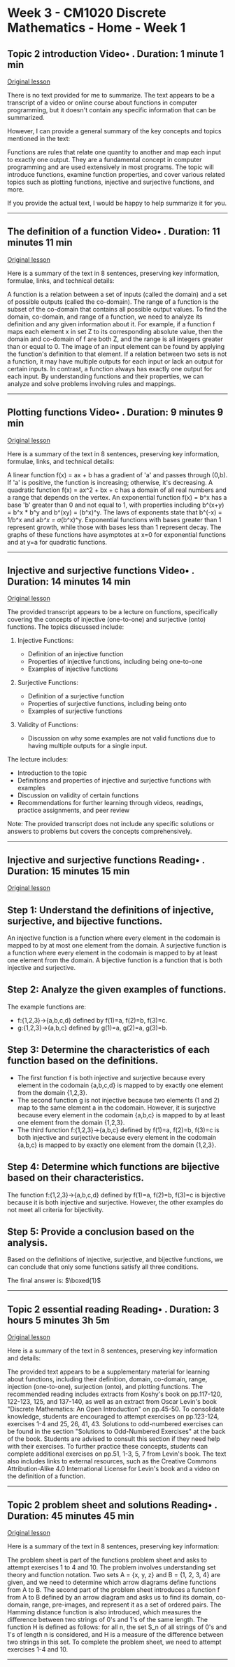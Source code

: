 # Week 3 - CM1020 Discrete Mathematics - Home - Week 1

## Topic 2 introduction Video• . Duration: 1 minute 1 min

[Original lesson](https://www.coursera.org/learn/uol-discrete-mathematics/lecture/dEASs/topic-2-introduction)

There is no text provided for me to summarize. The text appears to be a transcript of a video or online course about functions in computer programming, but it doesn't contain any specific information that can be summarized.

However, I can provide a general summary of the key concepts and topics mentioned in the text:

Functions are rules that relate one quantity to another and map each input to exactly one output. They are a fundamental concept in computer programming and are used extensively in most programs. The topic will introduce functions, examine function properties, and cover various related topics such as plotting functions, injective and surjective functions, and more.

If you provide the actual text, I would be happy to help summarize it for you.

---

## The definition of a function Video• . Duration: 11 minutes 11 min

[Original lesson](https://www.coursera.org/learn/uol-discrete-mathematics/lecture/wAGof/the-definition-of-a-function)

Here is a summary of the text in 8 sentences, preserving key information, formulae, links, and technical details:

A function is a relation between a set of inputs (called the domain) and a set of possible outputs (called the co-domain). The range of a function is the subset of the co-domain that contains all possible output values. To find the domain, co-domain, and range of a function, we need to analyze its definition and any given information about it. For example, if a function f maps each element x in set Z to its corresponding absolute value, then the domain and co-domain of f are both Z, and the range is all integers greater than or equal to 0. The image of an input element can be found by applying the function's definition to that element. If a relation between two sets is not a function, it may have multiple outputs for each input or lack an output for certain inputs. In contrast, a function always has exactly one output for each input. By understanding functions and their properties, we can analyze and solve problems involving rules and mappings.

---

## Plotting functions Video• . Duration: 9 minutes 9 min

[Original lesson](https://www.coursera.org/learn/uol-discrete-mathematics/lecture/LJ9wV/plotting-functions)

Here is a summary of the text in 8 sentences, preserving key information, formulae, links, and technical details:

A linear function f(x) = ax + b has a gradient of 'a' and passes through (0,b). If 'a' is positive, the function is increasing; otherwise, it's decreasing. A quadratic function f(x) = ax^2 + bx + c has a domain of all real numbers and a range that depends on the vertex. An exponential function f(x) = b^x has a base 'b' greater than 0 and not equal to 1, with properties including b^(x+y) = b^x * b^y and b^(xy) = (b^x)^y. The laws of exponents state that b^(-x) = 1/b^x and a*b^x = a*(b^x)^y. Exponential functions with bases greater than 1 represent growth, while those with bases less than 1 represent decay. The graphs of these functions have asymptotes at x=0 for exponential functions and at y=a for quadratic functions.

---

## Injective and surjective functions Video• . Duration: 14 minutes 14 min

[Original lesson](https://www.coursera.org/learn/uol-discrete-mathematics/lecture/XyWA9/injective-and-surjective-functions)

The provided transcript appears to be a lecture on functions, specifically covering the concepts of injective (one-to-one) and surjective (onto) functions. The topics discussed include:

1. Injective Functions:
   - Definition of an injective function
   - Properties of injective functions, including being one-to-one
   - Examples of injective functions

2. Surjective Functions:
   - Definition of a surjective function
   - Properties of surjective functions, including being onto
   - Examples of surjective functions

3. Validity of Functions:
   - Discussion on why some examples are not valid functions due to having multiple outputs for a single input.

The lecture includes:

- Introduction to the topic
- Definitions and properties of injective and surjective functions with examples
- Discussion on validity of certain functions
- Recommendations for further learning through videos, readings, practice assignments, and peer review

Note: The provided transcript does not include any specific solutions or answers to problems but covers the concepts comprehensively.

---

## Injective and surjective functions Reading• . Duration: 15 minutes 15 min

[Original lesson](https://www.coursera.org/learn/uol-discrete-mathematics/supplement/t9YrS/injective-and-surjective-functions)

## Step 1: Understand the definitions of injective, surjective, and bijective functions.
An injective function is a function where every element in the codomain is mapped to by at most one element from the domain. A surjective function is a function where every element in the codomain is mapped to by at least one element from the domain. A bijective function is a function that is both injective and surjective.

## Step 2: Analyze the given examples of functions.
The example functions are:
- f:{1,2,3}→{a,b,c,d} defined by f(1)=a, f(2)=b, f(3)=c.
- g:{1,2,3}→{a,b,c} defined by g(1)=a, g(2)=a, g(3)=b.

## Step 3: Determine the characteristics of each function based on the definitions.
- The first function f is both injective and surjective because every element in the codomain {a,b,c,d} is mapped to by exactly one element from the domain {1,2,3}.
- The second function g is not injective because two elements (1 and 2) map to the same element a in the codomain. However, it is surjective because every element in the codomain {a,b,c} is mapped to by at least one element from the domain {1,2,3}.
- The third function f:{1,2,3}→{a,b,c} defined by f(1)=a, f(2)=b, f(3)=c is both injective and surjective because every element in the codomain {a,b,c} is mapped to by exactly one element from the domain {1,2,3}.

## Step 4: Determine which functions are bijective based on their characteristics.
The function f:{1,2,3}→{a,b,c,d} defined by f(1)=a, f(2)=b, f(3)=c is bijective because it is both injective and surjective. However, the other examples do not meet all criteria for bijectivity.

## Step 5: Provide a conclusion based on the analysis.
Based on the definitions of injective, surjective, and bijective functions, we can conclude that only some functions satisfy all three conditions.

The final answer is: $\boxed{1}$

---

## Topic 2 essential reading Reading• . Duration: 3 hours 5 minutes 3h 5m

[Original lesson](https://www.coursera.org/learn/uol-discrete-mathematics/supplement/MUWjO/topic-2-essential-reading)

Here is a summary of the text in 8 sentences, preserving key information and details:

The provided text appears to be a supplementary material for learning about functions, including their definition, domain, co-domain, range, injection (one-to-one), surjection (onto), and plotting functions. The recommended reading includes extracts from Koshy's book on pp.117-120, 122-123, 125, and 137-140, as well as an extract from Oscar Levin's book "Discrete Mathematics: An Open Introduction" on pp.45-50. To consolidate knowledge, students are encouraged to attempt exercises on pp.123-124, exercises 1-4 and 25, 26, 41, 43. Solutions to odd-numbered exercises can be found in the section "Solutions to Odd-Numbered Exercises" at the back of the book. Students are advised to consult this section if they need help with their exercises. To further practice these concepts, students can complete additional exercises on pp.51, 1-3, 5, 7 from Levin's book. The text also includes links to external resources, such as the Creative Commons Attribution-Alike 4.0 International License for Levin's book and a video on the definition of a function.

---

## Topic 2 problem sheet and solutions Reading• . Duration: 45 minutes 45 min

[Original lesson](https://www.coursera.org/learn/uol-discrete-mathematics/supplement/dQ2uS/topic-2-problem-sheet-and-solutions)

Here is a summary of the text in 8 sentences, preserving key information:

The problem sheet is part of the functions problem sheet and asks to attempt exercises 1 to 4 and 10. The problem involves understanding set theory and function notation. Two sets A = {x, y, z} and B = {1, 2, 3, 4} are given, and we need to determine which arrow diagrams define functions from A to B. The second part of the problem sheet introduces a function f from A to B defined by an arrow diagram and asks us to find its domain, co-domain, range, pre-images, and represent it as a set of ordered pairs. The Hamming distance function is also introduced, which measures the difference between two strings of 0's and 1's of the same length. The function H is defined as follows: for all n, the set S_n of all strings of 0's and 1's of length n is considered, and H is a measure of the difference between two strings in this set. To complete the problem sheet, we need to attempt exercises 1-4 and 10.

---

